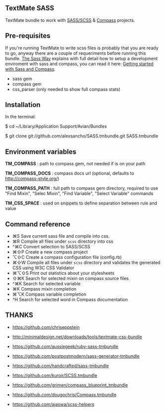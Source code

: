 TextMate SASS
-------------

TextMate bundle to work with [SASS/SCSS][1] & [Compass][2] projects.

Pre-requisites
--------------

If you're running TextMate to write scss files is probably that you are ready to go, anyway there are a couple of requeriments before running this bundle. [The Sass Way][3] explains with full detail how to setup a development enviroment with sass and compass, you can read it here: [Getting started with Sass and Compass][4].

- sass gem
- compass gem
- css_parser (only needed to show full compass stats)

Installation
------------

In the terminal:

$ cd ~/Library/Application Support/Avian/Bundles  

$ git clone git://github.com/alexsancho/SASS.tmbundle.git SASS.tmbundle

Environment variables
---------------------

**TM_COMPASS**		: path to compass gem, not needed if is on your path  

**TM_COMPASS_DOCS** : compass docs url (optional, defaults to http://compass-style.org/)  

**TM_COMPASS_PATH** : full path to compass gem directory, required to use "Find Mixin", "Selec Mixin", "Find Variable", "Select Variable" commands  

**TM_CSS_SPACE**    : used on snippets to define separation between rule and value

Command reference
-----------------

- ⌘S Save current sass file and compile into css.
- ⌘R Compile all files under `scss` directory into css
- ^⌘C Convert selection to SASS/SCSS
- ⌘⇧P Create a new compass project
- ⌥⇧C Create a compass configuration file (config.rb)
- ⌘⇧W Compile all files under `scss` directory and validates the generated CSS using W3C CSS Validator
- ⌘⌥⇧S Print out statistics about your stylesheets
- ⇧⌘K Search for selected mixin on compass source files
- ^⌘K Search for selected variable
- ⌘K Compass mixin completion
- ⌘⌥K Compass variable completion
- ^H Search for selected word in Compass documentation

THANKS
------

- https://github.com/chriseppstein

- http://minimaldesign.net/downloads/tools/textmate-css-bundle
- https://github.com/aussiegeek/ruby-sass-tmbundle
- https://github.com/postpostmodern/sass-generator-tmbundle
- https://github.com/handcrafted/sass-tmbundle
- https://github.com/kuroir/SCSS.tmbundle
- https://github.com/grimen/compass_blueprint_tmbundle
- https://github.com/dougochris/Compass.tmbundle
- https://github.com/ajaswa/scss-helpers

[1]: http://sass-lang.com/
[2]: http://compass-style.org/
[3]: http://thesassway.com/
[4]: http://thesassway.com/beginner/getting-started-with-sass-and-compass